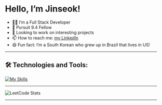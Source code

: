 # Hello, I’m Jinseok!

- 👨‍💻 I’m a Full Stack Developer
- 🌱 Pursuit 9.4 Fellow
- 🤔 Looking to work on interesting projects
- 📫 How to reach me: [my LinkedIn](https://www.linkedin.com/in/jinseok-jung/)
- 😄 Fun fact: I’m a South Korean who grew up in Brazil that lives in US!

---

## 🛠 Technologies and Tools:
[![My Skills](https://skillicons.dev/icons?i=html,css,bootstrap,tailwind,js,nodejs,react,vite,express,postgres,go,aws,figma,git,netlify,postman,vscode)]()

---

![LeetCode Stats](https://leetcode.card.workers.dev/J-double?theme=auto&font=source_code_pro&extension=null)

---
